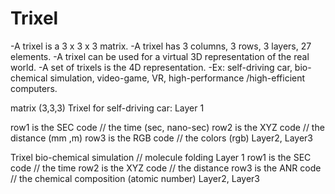 # Trixel
 -A trixel is a 3 x 3 x 3 matrix. 
 -A trixel has 3 columns, 3 rows, 3 layers, 27 elements. 
 -A trixel can be used for a virtual 3D representation of the real world.
 -A set of trixels is the 4D representation.
 -Ex: self-driving car, bio-chemical simulation, video-game, VR, high-performance /high-efficient computers.
 
 
 
 matrix (3,3,3)
Trixel for self-driving car:
 Layer 1

row1 is the SEC code // the time (sec, nano-sec)
row2 is the XYZ code // the distance (mm ,m)
row3 is the RGB code // the colors   (rgb)
Layer2, Layer3 

 Trixel bio-chemical simulation // molecule folding
 Layer 1
row1 is the SEC code // the time
row2 is the XYZ code // the distance
row3 is the ANR code // the chemical composition (atomic number)
Layer2, Layer3 
